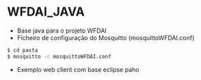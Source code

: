 # WFDAI_JAVA
  - Base java para o projeto WFDAI
  - Ficheiro de configuração do Mosquitto (mosquittoWFDAI.conf)
  ```sh
$ cd pasta
$ mosquitto -c mosquittoWFDAI.conf
```
  - Exemplo web client com base eclipse paho 
  
  
